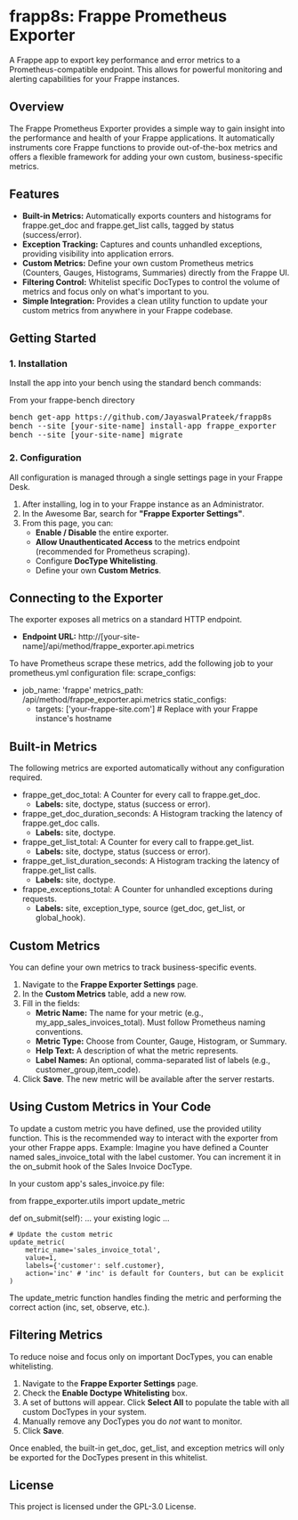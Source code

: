 # **frapp8s: Frappe Prometheus Exporter**

A Frappe app to export key performance and error metrics to a Prometheus-compatible endpoint. This allows for powerful monitoring and alerting capabilities for your Frappe instances.

## **Overview**

The Frappe Prometheus Exporter provides a simple way to gain insight into the performance and health of your Frappe applications. It automatically instruments core Frappe functions to provide out-of-the-box metrics and offers a flexible framework for adding your own custom, business-specific metrics.

## **Features**

- **Built-in Metrics:** Automatically exports counters and histograms for frappe.get_doc and frappe.get_list calls, tagged by status (success/error).
- **Exception Tracking:** Captures and counts unhandled exceptions, providing visibility into application errors.
- **Custom Metrics:** Define your own custom Prometheus metrics (Counters, Gauges, Histograms, Summaries) directly from the Frappe UI.
- **Filtering Control:** Whitelist specific DocTypes to control the volume of metrics and focus only on what's important to you.
- **Simple Integration:** Provides a clean utility function to update your custom metrics from anywhere in your Frappe codebase.

## **Getting Started**

### **1\. Installation**

Install the app into your bench using the standard bench commands:

From your frappe-bench directory

<pre>
bench get-app https://github.com/JayaswalPrateek/frapp8s
bench --site [your-site-name] install-app frappe_exporter
bench --site [your-site-name] migrate
</pre>

### **2\. Configuration**

All configuration is managed through a single settings page in your Frappe Desk.

1. After installing, log in to your Frappe instance as an Administrator.
2. In the Awesome Bar, search for **"Frappe Exporter Settings"**.
3. From this page, you can:
   - **Enable / Disable** the entire exporter.
   - **Allow Unauthenticated Access** to the metrics endpoint (recommended for Prometheus scraping).
   - Configure **DocType Whitelisting**.
   - Define your own **Custom Metrics**.

## **Connecting to the Exporter**

The exporter exposes all metrics on a standard HTTP endpoint.

- **Endpoint URL:** http://[your-site-name]/api/method/frappe_exporter.api.metrics

To have Prometheus scrape these metrics, add the following job to your prometheus.yml configuration file:
scrape_configs:

- job_name: 'frappe'
  metrics_path: /api/method/frappe_exporter.api.metrics
  static_configs:
  - targets: ['your-frappe-site.com'] # Replace with your Frappe instance's hostname

## **Built-in Metrics**

The following metrics are exported automatically without any configuration required.

- frappe_get_doc_total: A Counter for every call to frappe.get_doc.
  - **Labels:** site, doctype, status (success or error).
- frappe_get_doc_duration_seconds: A Histogram tracking the latency of frappe.get_doc calls.
  - **Labels:** site, doctype.
- frappe_get_list_total: A Counter for every call to frappe.get_list.
  - **Labels:** site, doctype, status (success or error).
- frappe_get_list_duration_seconds: A Histogram tracking the latency of frappe.get_list calls.
  - **Labels:** site, doctype.
- frappe_exceptions_total: A Counter for unhandled exceptions during requests.
  - **Labels:** site, exception_type, source (get_doc, get_list, or global_hook).

## **Custom Metrics**

You can define your own metrics to track business-specific events.

1. Navigate to the **Frappe Exporter Settings** page.
2. In the **Custom Metrics** table, add a new row.
3. Fill in the fields:
   - **Metric Name:** The name for your metric (e.g., my_app_sales_invoices_total). Must follow Prometheus naming conventions.
   - **Metric Type:** Choose from Counter, Gauge, Histogram, or Summary.
   - **Help Text:** A description of what the metric represents.
   - **Label Names:** An optional, comma-separated list of labels (e.g., customer_group,item_code).
4. Click **Save**. The new metric will be available after the server restarts.

## **Using Custom Metrics in Your Code**

To update a custom metric you have defined, use the provided utility function. This is the recommended way to interact with the exporter from your other Frappe apps.
Example:
Imagine you have defined a Counter named sales_invoice_total with the label customer. You can increment it in the on_submit hook of the Sales Invoice DocType.

In your custom app's sales_invoice.py file:

from frappe_exporter.utils import update_metric

def on_submit(self):
... your existing logic ...

    # Update the custom metric
    update_metric(
        metric_name='sales_invoice_total',
        value=1,
        labels={'customer': self.customer},
        action='inc' # 'inc' is default for Counters, but can be explicit
    )

The update_metric function handles finding the metric and performing the correct action (inc, set, observe, etc.).

## **Filtering Metrics**

To reduce noise and focus only on important DocTypes, you can enable whitelisting.

1. Navigate to the **Frappe Exporter Settings** page.
2. Check the **Enable Doctype Whitelisting** box.
3. A set of buttons will appear. Click **Select All** to populate the table with all custom DocTypes in your system.
4. Manually remove any DocTypes you do _not_ want to monitor.
5. Click **Save**.

Once enabled, the built-in get_doc, get_list, and exception metrics will only be exported for the DocTypes present in this whitelist.

## **License**

This project is licensed under the GPL-3.0 License.

